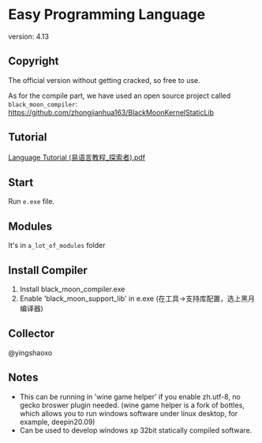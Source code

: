 # Easy Programming Language
version: 4.13

## Copyright
The official version without getting cracked, so free to use.

As for the compile part, we have used an open source project called `black_moon_compiler`: https://github.com/zhongjianhua163/BlackMoonKernelStaticLib

## Tutorial
[Language Tutorial (易语言教程_探索者).pdf](https://github.com/yingshaoxo/Easy_Programming_Language/raw/main/Language%20Tutorial%20(%E6%98%93%E8%AF%AD%E8%A8%80%E6%95%99%E7%A8%8B_%E6%8E%A2%E7%B4%A2%E8%80%85).pdf)

## Start
Run `e.exe` file.

## Modules
It's in `a_lot_of_modules` folder

## Install Compiler
1. Install black_moon_compiler.exe
2. Enable 'black_moon_support_lib' in e.exe (在工具->支持库配置，选上黑月编译器)

## Collector
@yingshaoxo

## Notes
* This can be running in 'wine game helper' if you enable zh.utf-8, no gecko broswer plugin needed. (wine game helper is a fork of bottles, which allows you to run windows software under linux desktop, for example, deepin20.09)
* Can be used to develop windows xp 32bit statically compiled software.